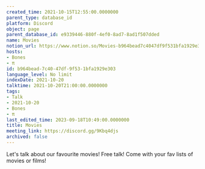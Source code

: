 ```yaml
---
created_time: 2021-10-15T12:55:00.0000000
parent_type: database_id
platform: Discord
object: page
parent_database_id: e9339446-880f-4ef0-8ad7-8ad1f507dded
name: Movies
notion_url: https://www.notion.so/Movies-b964bead7c4047df9f531bfa1929e303
hosts:
- Bones
- π
id: b964bead-7c40-47df-9f53-1bfa1929e303
language_level: No limit
indexDate: 2021-10-20
talktime: 2021-10-20T21:00:00.0000000
tags:
- Talk
- 2021-10-20
- Bones
- π
last_edited_time: 2023-09-18T10:49:00.0000000
title: Movies
meeting_link: https://discord.gg/9Kbq4djs
archived: false
---
```


Let's talk about our favourite movies!
Free talk! Come with your fav lists of movies or films!


